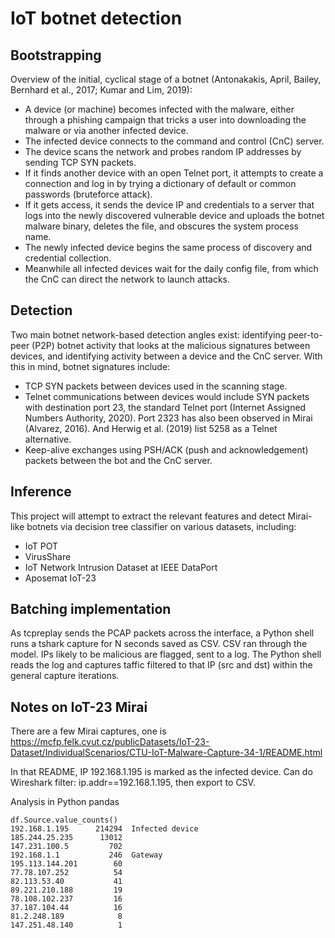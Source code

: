 # IoT botnet detection

## Bootstrapping
Overview of the initial, cyclical stage of a botnet (Antonakakis, April, Bailey, Bernhard et al., 2017; Kumar and Lim, 2019):
- A device (or machine) becomes infected with the malware, either through a phishing campaign that tricks a user into downloading the malware or via another infected device.
- The infected device connects to the command and control (CnC) server.
- The device scans the network and probes random IP addresses by sending TCP SYN packets.
- If it finds another device with an open Telnet port, it attempts to create a connection and log in by trying a dictionary of default or common passwords (bruteforce attack).
- If it gets access, it sends the device IP and credentials to a server that logs into the newly discovered vulnerable device and uploads the botnet malware binary, deletes the file, and obscures the system process name.
- The newly infected device begins the same process of discovery and credential collection.
- Meanwhile all infected devices wait for the daily config file, from which the CnC can direct the network to launch attacks.

## Detection
Two main botnet network-based detection angles exist: identifying peer-to-peer (P2P) botnet activity that looks at the malicious signatures between devices, and identifying activity between a device and the CnC server. With this in mind, botnet signatures include:
- TCP SYN packets between devices used in the scanning stage.
- Telnet communications between devices would include SYN packets with destination port 23, the standard Telnet port (Internet Assigned Numbers Authority, 2020). Port 2323 has also been observed in Mirai (Alvarez, 2016). And Herwig et al. (2019) list 5258 as a Telnet alternative.
- Keep-alive exchanges using PSH/ACK (push and acknowledgement) packets between the bot and the CnC server.

## Inference
This project will attempt to extract the relevant features and detect Mirai-like botnets via decision tree classifier on various datasets, including:
- IoT POT
- VirusShare
- IoT Network Intrusion Dataset at IEEE DataPort
- Aposemat IoT-23

## Batching implementation
As tcpreplay sends the PCAP packets across the interface, a Python shell runs a tshark capture for N seconds saved as CSV. CSV ran through the model. IPs likely to be malicious are flagged, sent to a log. The Python shell reads the log and captures taffic filtered to that IP (src and dst) within the general capture iterations.

## Notes on IoT-23 Mirai
There are a few Mirai captures, one is
https://mcfp.felk.cvut.cz/publicDatasets/IoT-23-Dataset/IndividualScenarios/CTU-IoT-Malware-Capture-34-1/README.html

In that README, IP 192.168.1.195 is marked as the infected device.
Can do Wireshark filter: ip.addr==192.168.1.195, then export to CSV.

Analysis in Python pandas
```
df.Source.value_counts()
192.168.1.195      214294  Infected device
185.244.25.235      13012
147.231.100.5         702
192.168.1.1           246  Gateway
195.113.144.201        60
77.78.107.252          54
82.113.53.40           41
89.221.210.188         19
78.108.102.237         16
37.187.104.44          16
81.2.248.189            8
147.251.48.140          1
```
